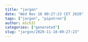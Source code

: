 ```yaml
---
title: "jargon"
date: "Wed Nov 18 00:27:23 CET 2020"
tags: ["jargon", "pipotron"]
author: m1ch3l
categories: ["generated"]
slug: "jargon/2020-11-18-00:27:23"
---
```



